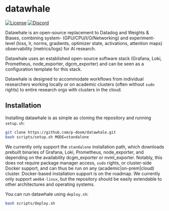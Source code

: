 # datawhale

[![License](https://img.shields.io/github/license/p-doom/datawhale)](https://github.com/p-doom/datawhale/blob/main/LICENSE)
[![Discord](https://img.shields.io/badge/p(doom)-Discord-%235865F2.svg?logo=discord&logoColor=white)](https://https://discord.gg/G4JNuPX2VR)

Datawhale is an open-source replacement to Datadog and Weights & Biases,
combining system- (GPU/CPU/I/O/Networking) and experiment-level (loss, lr,
norms, gradients, optimizer state, activations, attention maps) observability
(metrics/logs) for AI research.

Datawhale uses an established open-source software stack (Grafana, Loki,
Prometheus, node_exporter, dgcm_exporter) and can be seen as a  configuration
template for this stack.

Datawhale is designed to accommodate workflows from individual researchers
working locally or on academic clusters (often without `sudo` rights) to
entire research orgs with clusters in the cloud.

## Installation

Installing datawhale is as simple as cloning the repository and running `setup.sh`:
```bash
git clone https://github.com/p-doom/datawhale.git
bash scripts/setup.sh MODE=standalone
```

We currently only support the `standalone` installation path, which downloads prebuilt binaries of Grafana, Loki, Prometheus, node_exporter, and depending on the availability dcgm_exporter or nvml_exporter. Notably, this does not require package manager access, `sudo` rights, or cluster-side Docker support, and can thus be run on any (academic|on-prem|cloud) cluster. Docker-based installation support is on the roadmap. We currently only support `amd64-linux`, but the repository should be easily extendable to other architectures and operating systems. 

You can run datawhale using `deploy.sh`:
```bash
bash scripts/deploy.sh
```

